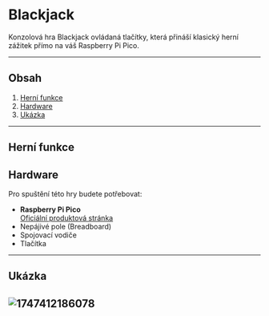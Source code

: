 # Blackjack

Konzolová hra Blackjack ovládaná tlačítky, která přináší klasický herní zážitek přímo na váš Raspberry Pi Pico.

---

## Obsah
1. [Herní funkce](#herní-funkce)
2. [Hardware](#hardware)
3. [Ukázka](#ukázka)

---

## Herní funkce

## Hardware

Pro spuštění této hry budete potřebovat:

- **Raspberry Pi Pico**  
  [Oficiální produktová stránka](https://www.raspberrypi.com/products/raspberry-pi-pico)  
- Nepájivé pole (Breadboard)
- Spojovací vodiče
- Tlačítka

---
## Ukázka
![1747412186078](https://github.com/user-attachments/assets/97c523bc-52c9-4472-8c38-767d63d46572)
---
